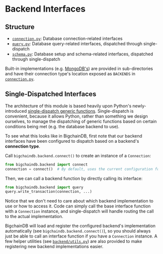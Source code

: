 <!---
# Rubilink-Blockchain © 2023 Interplanetary Database Association e.V.,
# Rubilink-Blockchain and IPDB software contributors.
SPDX-License-Identifier: (Apache-2.0 AND CC-BY-4.0)
Code is Apache-2.0 and docs are CC-BY-4.0
--->

# Backend Interfaces

## Structure

- [`connection.py`](./connection.py): Database connection-related interfaces
- [`query.py`](./query.py): Database query-related interfaces, dispatched through single-dispatch
- [`schema.py`](./schema.py): Database setup and schema-related interfaces, dispatched through
  single-dispatch

Built-in implementations (e.g. [MongoDB's](./localmongodb)) are provided in sub-directories and
have their connection type's location exposed as `BACKENDS` in [`connection.py`](./connection.py).

## Single-Dispatched Interfaces

The architecture of this module is based heavily upon Python's newly-introduced [single-dispatch
generic functions](https://www.python.org/dev/peps/pep-0443/). Single-dispatch is convenient,
because it allows Python, rather than something we design ourselves, to manage the dispatching of
generic functions based on certain conditions being met (e.g. the database backend to use).

To see what this looks like in BigchainDB, first note that our backend interfaces have been
configured to dispatch based on a backend's **connection type**.

Call `bigchaindb.backend.connect()` to create an instance of a `Connection`:

```python
from bigchaindb.backend import connect
connection = connect()  # By default, uses the current configuration for backend, host, port, etc.
```

Then, we can call a backend function by directly calling its interface:

```python
from bigchaindb.backend import query
query.write_transaction(connection, ...)
```

Notice that we don't need to care about which backend implementation to use or how to access it.
Code can simply call the base interface function with a `Connection` instance, and single-dispatch
will handle routing the call to the actual implementation.

BigchainDB will load and register the configured backend's implementation automatically (see
`bigchaindb.backend.connect()`), so you should always just be able to call an interface function if
you have a `Connection` instance. A few helper utilities (see [`backend/utils.py`](./utils.py)) are
also provided to make registering new backend implementations easier.
